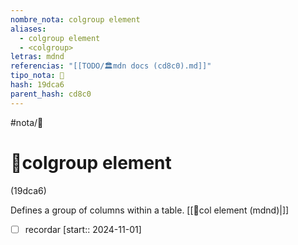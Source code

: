 ```yaml
---
nombre_nota: colgroup element
aliases:
  - colgroup element
  - <colgroup>
letras: mdnd
referencias: "[[TODO/🏛️mdn docs (cd8c0).md]]"
tipo_nota: 📑
hash: 19dca6
parent_hash: cd8c0
---
```


#nota/📑

# 📑colgroup element
<div class="hash">(19dca6)</div>

Defines a group of columns within a table.
[[📑col element (mdnd)|<col>]]

- [ ] recordar  [start:: 2024-11-01]
